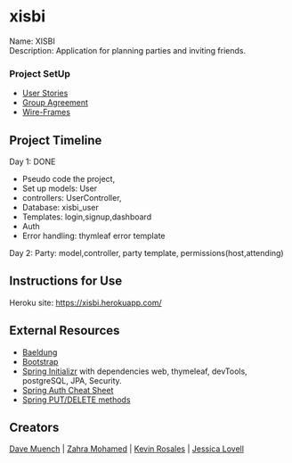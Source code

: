 # xisbi
Name: XISBI   
Description: Application for planning parties and inviting friends.
### Project SetUp
- [User Stories](/project-assets/Readmes/userStories.md)
- [Group Agreement](/project-assets/Readmes/groupAgreement.md)
- [Wire-Frames](/project-assets/Readmes/wire-frames.md)

## Project Timeline
Day 1: DONE
* Pseudo code the project,
* Set up models: User
* controllers: UserController,
* Database: xisbi_user
* Templates: login,signup,dashboard
* Auth
* Error handling: thymleaf error template

Day 2: Party: model,controller, party template, permissions(host,attending)

## Instructions for Use
Heroku site: https://xisbi.herokuapp.com/

## External Resources
* [Baeldung](https://www.baeldung.com/)
* [Bootstrap](https://getbootstrap.com/docs/4.2/components/forms/)
* [Spring Initializr](https://start.spring.io/) with dependencies web, thymeleaf, devTools, postgreSQL, JPA, Security.
* [Spring Auth Cheat Sheet](https://github.com/codefellows/seattle-java-401d2/blob/master/SpringAuthCheatSheet.md)
* [Spring PUT/DELETE methods](https://stackoverflow.com/questions/24256051/delete-or-put-methods-in-thymeleaf)


## Creators
[Dave Muench](https://github.com/RazorWire13) | [Zahra Mohamed](https://github.com/zahram1087) | [Kevin Rosales](https://github.com/Kevinrosales) | [Jessica Lovell](https://github.com/JessLovell)        
